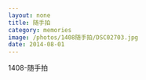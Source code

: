 ```yaml
---
layout: none
title: 随手拍
category: memories
image: /photos/1408随手拍/DSC02703.jpg
date: 2014-08-01
---
```

1408-随手拍